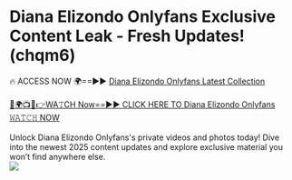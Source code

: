 # Diana Elizondo Onlyfans Exclusive Content Leak - Fresh Updates! (chqm6)

🔥 ACCESS NOW 🌍==►► <a href="https://tinyurl.com/kvy9nzfs" rel="nofollow">Diana Elizondo Onlyfans Latest Collection</a>
<br><br>
[🔴🌍📺📱👉WA𝚃CH Now==►► CLICK HERE TO Diana Elizondo Onlyfans 𝚆𝙰𝚃𝙲𝙷 NOW](https://tinyurl.com/kvy9nzfs)
<br><br>
Unlock Diana Elizondo Onlyfans's private videos and photos today! Dive into the newest 2025 content updates and explore exclusive material you won’t find anywhere else.
<br>
<a href="https://tinyurl.com/kvy9nzfs" rel="nofollow" data-target="animated-image.originalLink"><img src="https://camo.githubusercontent.com/8a4f000d20f83aca3bf7ec5f350d767afa0574a8a352519fd8cfa583a6f93a33/68747470733a2f2f692e696d6775722e636f6d2f644a486b345a712e676966" data-canonical-src="https://i.imgur.com/dJHk4Zq.gif" style="max-width: 100%; display: inline-block;" data-target="animated-image.originalImage"></a>
<br>
